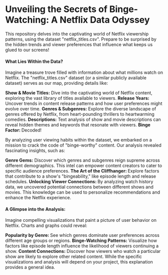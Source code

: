 <h1>Unveiling the Secrets of Binge-Watching: A Netflix Data Odyssey </h1>

This repository delves into the captivating world of Netflix viewership patterns, using the dataset "netflix_titles.csv".  Prepare to be surprised by the hidden trends and viewer preferences that influence what keeps us glued to our screens!

<h4>What Lies Within the Data?</h4>

Imagine a treasure trove filled with information about what millions watch on Netflix.  The "netflix_titles.csv" dataset (or a similar publicly available dataset) serves as our map, providing details like:

<b>Show & Movie Titles:</b> Dive into the captivating world of Netflix content, exploring the vast library of titles available to viewers.
<b> Release Years: </b>Uncover trends in content release patterns and how user preferences might evolve over time.
<b>Genres & Subgenres:</b> Explore the diverse landscape of genres offered by Netflix, from heart-pounding thrillers to heartwarming comedies.
<b>Descriptions:</b> Text analysis of show and movie descriptions can reveal hidden themes and keywords that resonate with viewers.
<b>Binge Factor: </b> Decoded!

By analyzing user viewing habits within the dataset, we embarked on a mission to crack the code of "binge-worthy" content.  Our analysis revealed fascinating insights, such as:

<b>Genre Gems:</b> Discover which genres and subgenres reign supreme across different demographics. This intel can empower content creators to cater to specific audience preferences.
<b>The Art of the Cliffhanger: </b>Explore factors that contribute to a show's "bingeability," like episode length and release schedules.
<b>Unlocking Viewer Connections: </b> By analyzing watch history data, we uncovered potential connections between different shows and movies. This knowledge can be used to personalize recommendations and enhance the Netflix experience.

<h4>A Glimpse into the Analysis:</h4>

Imagine compelling visualizations that paint a picture of user behavior on Netflix. Charts and graphs could reveal:

<b>Popularity by Genre: </b> See which genres dominate user preferences across different age groups or regions.
<b>Binge-Watching Patterns:</b> Visualize how factors like episode length influence the likelihood of viewers continuing a show.
<b>Content Connections:</b> Discover how viewers who watch a particular show are likely to explore other related content.
While the specific visualizations and analysis will depend on your project, this explanation provides a general idea.

